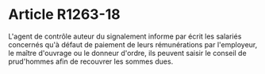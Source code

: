 # Article R1263-18

L'agent de contrôle auteur du signalement informe par écrit les salariés concernés qu'à défaut de paiement de leurs rémunérations par l'employeur, le maître d'ouvrage ou le donneur d'ordre, ils peuvent saisir le conseil de prud'hommes afin de recouvrer les sommes dues.